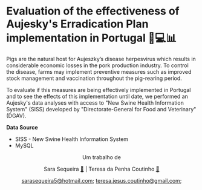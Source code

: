 # Evaluation of the effectiveness of Aujesky's Erradication Plan implementation in Portugal 🐷💻📊

Pigs are the natural host for Aujeszky’s disease herpesvirus which results in considerable economic losses in the pork production industry. To control the disease, farms may implement preventive measures such as improved stock management and vaccination throughout the pig-rearing period. 

To evaluate if this measures are being effectively implemented in Portugal and to see the effects of this implementation until date, we performed an Aujesky's data analyses with access to "New Swine Health Information System" (SISS) developed by "Directorate-General for Food and Veterinary" (DGAV).

**Data Source**
<ul>
  <li>SISS - New Swine Health Information System</li>
  <li>MySQL</li>
</ul>


<center> 
Um trabalho de

Sara Sequeira [📩](https://www.linkedin.com/in/sara-sequeira-1b5085152/) | Teresa da Penha Coutinho [📩](https://www.linkedin.com/in/teresa-da-penha-coutinho/)

sarasequeira5@hotmail.com; teresa.jesus.coutinho@gmail.com;

</center>
